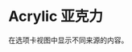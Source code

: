 # Acrylic 亚克力

在选项卡视图中显示不同来源的内容。

<example-board :component="AcrylicBasic" :source="AcrylicBasicSource"></example-board>

<script>
import AcrylicBasic from 'docs/examples/style/acrylic/AcrylicBasic.vue';
import AcrylicBasicSource from 'docs/examples/style/acrylic/AcrylicBasic.txt';

export default {
  data() {
    return {
      AcrylicBasic,
      AcrylicBasicSource,
    }
  }
}
</script>
